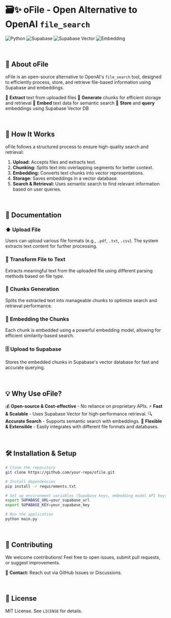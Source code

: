 # 🗃️✨ oFile - Open Alternative to OpenAI `file_search`

![Python](https://img.shields.io/badge/python-3670A0?style=for-the-badge&logo=python&logoColor=ffdd54)
![Supabase](https://img.shields.io/badge/Supabase-3ECF8E?style=for-the-badge&logo=supabase&logoColor=white)
![Supabase Vector](https://img.shields.io/badge/Supabase%20Vector%20DB-000?style=for-the-badge&logo=supabase&logoColor=white)
![Embedding](https://img.shields.io/badge/EMBEDDING-FFD21E?style=for-the-badge&logo=huggingface&logoColor=black)

<br>

## 📖 About oFile

oFile is an open-source alternative to OpenAI's `file_search` tool, designed to efficiently process, store, and retrieve file-based information using Supabase and embeddings.

🔹 **Extract** text from uploaded files
🔹 **Generate** chunks for efficient storage and retrieval
🔹 **Embed** text data for semantic search
🔹 **Store** and **query** embeddings using Supabase Vector DB

<br>

## 🚀 How It Works

oFile follows a structured process to ensure high-quality search and retrieval:

1. **Upload:** Accepts files and extracts text.
2. **Chunking:** Splits text into overlapping segments for better context.
3. **Embedding:** Converts text chunks into vector representations.
4. **Storage:** Saves embeddings in a vector database.
5. **Search & Retrieval:** Uses semantic search to find relevant information based on user queries.

<br>

## 📝 Documentation

### ⬆️ Upload File
Users can upload various file formats (e.g., `.pdf`, `.txt`, `.csv`). The system extracts text content for further processing.

### 📄 Transform File to Text
Extracts meaningful text from the uploaded file using different parsing methods based on file type.

### 🧩 Chunks Generation
Splits the extracted text into manageable chunks to optimize search and retrieval performance.

### 🔗 Embedding the Chunks
Each chunk is embedded using a powerful embedding model, allowing for efficient similarity-based search.

### 🗄️ Upload to Supabase
Stores the embedded chunks in Supabase's vector database for fast and accurate querying.

<br>

## 💡 Why Use oFile?

💰 **Open-source & Cost-effective** - No reliance on proprietary APIs.
⚡ **Fast & Scalable** - Uses Supabase Vector for high-performance retrieval.
🔍 **Accurate Search** - Supports semantic search with embeddings.
📂 **Flexible & Extensible** - Easily integrates with different file formats and databases.

<br>

## 🛠️ Installation & Setup

```bash
# Clone the repository
git clone https://github.com/your-repo/ofile.git

# Install dependencies
pip install -r requirements.txt

# Set up environment variables (Supabase keys, embedding model API keys, etc.)
export SUPABASE_URL=your_supabase_url
export SUPABASE_KEY=your_supabase_key

# Run the application
python main.py
```

<br>

## 🤝 Contributing

We welcome contributions! Feel free to open issues, submit pull requests, or suggest improvements.

📩 **Contact:** Reach out via GitHub Issues or Discussions.

<br>

## 📜 License

MIT License. See `LICENSE` for details.

